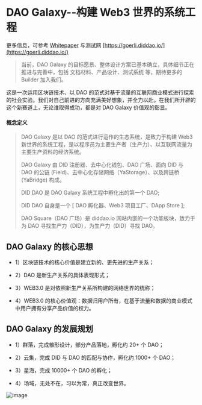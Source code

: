 # DAO Galaxy--构建 Web3 世界的系统工程

更多信息，可参考 [Whitepaper](DAO-Galaxy.md) 与测试网 [https://goerli.diddao.io/](https://goerli.diddao.io/)

> 当前，DAO Galaxy 的目标愿景、整体设计方案已基本确立，具体细节正在推进与完善中，包括 文档材料、产品设计、测试系统 等，期待更多的 Builder 加入我们。

这是一次运用区块链技术、以 DAO 的范式对基于流量的互联网商业模式进行探索的社会实验。我们对自己前进的方向充满美好想象，并全力以赴。在我们所开辟的这个新赛道上，无论谁取得成功，都是对 DAO Galaxy 价值观的彰显。

#### 概念定义

>
> DAO Galaxy 是以 DAO 的范式进行运作的生态系统，是致力于构建 Web3 新世界的系统工程，是以程序员为主要生产者（生产力）、以互联网流量为主要生产资料的经济系统。
> 
> DAO Galaxy 由 DID 注册器、去中心化钱包、DAO 广场、面向 DID 与 DAO 的公链 (Field)、去中心化存储网络（YaStorage）、以及跨链桥 (YaBridge) 构成。
> 
> DID DAO 是 DAO Galaxy 系统工程中孵化出的第一个 DAO;
>
> DID DAO 自身是一个 [ DAO 孵化器、Web3 项目工厂、DApp Store ];
>
> DAO Square（DAO 广场）是 diddao.io 网站内嵌的一个功能板块，致力于为 DAO 寻找生产力（DID），为生产力（DID）寻找 DAO。
>

## DAO Galaxy 的核心思想

- 1）区块链技术的核心价值是建立新的、更先进的生产关系；

- 2）DAO 是新生产关系的具体表现形式；

- 3）WEB3.0 是对依照新生产关系所构建的网络世界的统称；

- 4）WEB3.0 的核心价值观：数据归用户所有，在基于流量和数据的商业模式中用户拥有分享产品价值的权力。

## DAO Galaxy 的发展规划

- 1）群落，完成雏形设计，部分产品落地，孵化约 20+ 个 DAO；

- 2）云集，完成 DID 与 DAO 的匹配与协作，孵化约 1000+ 个 DAO；

- 3）星海，完成 10000+ 个 DAO 的孵化；

- 4）场域，无处不在，习以为常，真正改变世界。

![image](https://user-images.githubusercontent.com/32976079/198989134-fa160488-a612-4993-96ff-54369ce3137b.png)
